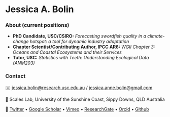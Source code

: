 
 # Jessica A. Bolin  

### About (current positions)

- **PhD Candidate, USC/CSIRO:** _Forecasting swordfish quality in a climate-change hotspot: a tool for dynamic industry adaptation_
- **Chapter Scientist/Contributing Author, IPCC AR6:** _WGII Chapter 3: Oceans and Coastal Ecosystems and their Services_
- **Tutor, USC:** _Statistics with Teeth: Understanding Ecological Data (ANM203)_

### Contact

✉️ jessica.bolin@research.usc.edu.au / jessica.anne.bolin@gmail.com

📍 Scales Lab, University of the Sunshine Coast, Sippy Downs, QLD Australia

🤝 [Twitter](http://www.twitter.com/jessieabolin) • [Google Scholar](https://scholar.google.com.au/citations?user=ahZht6IAAAAJ&hl=en) • [Vimeo](https://vimeo.com/jessicabolin) • [ResearchGate](https://www.researchgate.net/profile/Jessica-Bolin-3) • [Orcid](https://orcid.org/0000-0002-9868-7511) • [Github](https://github.com/jessicabolin)
